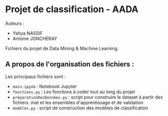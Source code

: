 # Projet de classification - AADA

Auteurs : 
- Yahya NASSIF
- Antoine JONCHERAY

Fichiers du projet de Data Mining & Machine Learning.

## A propos de l'organisation des fichiers :

Les principaux fichiers sont :

- `main.ipynb` : Notebook Jupyter
- `fonctions.py` : Les fonctions à coder tout au long du projet
- `préparationDesDonnées.py` : script pour construire le dataset à partir des fichiers .mat et les ensembles d'apprentissage et de validation
- `modèles.py` :  script de construction des modèles de classification